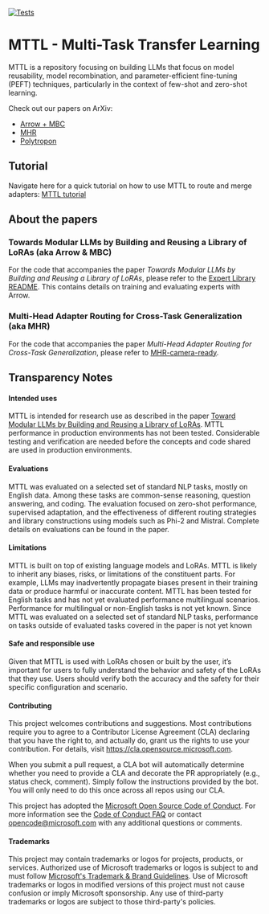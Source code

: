 [![Tests](https://github.com/microsoft/mttl/actions/workflows/tests.yml/badge.svg)](https://github.com/microsoft/mttl/actions/workflows/tests.yml)

# MTTL - Multi-Task Transfer Learning

MTTL is a repository focusing on building LLMs that focus on model reusability, model recombination, and parameter-efficient fine-tuning (PEFT) techniques, particularly in the context of few-shot and zero-shot learning.

Check out our papers on ArXiv:

- [Arrow + MBC](https://arxiv.org/abs/2405.11157)
- [MHR](https://arxiv.org/abs/2211.03831)
- [Polytropon](https://arxiv.org/abs/2202.13914)

## Tutorial

Navigate here for a quick tutorial on how to use MTTL to route and merge adapters: [MTTL tutorial](https://github.com/sordonia/pg_mbc_arrow_tutorial)

## About the papers

### Towards Modular LLMs by Building and Reusing a Library of LoRAs (aka Arrow & MBC)

For the code that accompanies the paper _Towards Modular LLMs by Building and Reusing a Library of LoRAs_, please refer to the [Expert Library README](projects/modular_llm/README.md). This contains details on training and evaluating experts with Arrow.

### Multi-Head Adapter Routing for Cross-Task Generalization (aka MHR)

For the code that accompanies the paper _Multi-Head Adapter Routing for Cross-Task Generalization_, please refer to [MHR-camera-ready](https://github.com/microsoft/mttl/tree/mhr-camera-ready).


## Transparency Notes

#### Intended uses

MTTL is intended for research use as described in the paper [Toward Modular LLMs by Building and Reusing a Library of LoRAs](https://arxiv.org/abs/2405.11157). MTTL performance in production environments has not been tested. Considerable testing and verification are needed before the concepts and code shared are used in production environments.

#### Evaluations

MTTL was evaluated on a selected set of standard NLP tasks, mostly on English data. Among these tasks are common-sense reasoning, question answering, and coding. The evaluation focused on zero-shot performance, supervised adaptation, and the effectiveness of different routing strategies and library constructions using models such as Phi-2 and Mistral. Complete details on evaluations can be found in the paper.

#### Limitations

MTTL is built on top of existing language models and LoRAs. MTTL is likely to inherit any biases, risks, or limitations of the constituent parts. For example, LLMs may inadvertently propagate biases present in their training data or produce harmful or inaccurate content. MTTL has been tested for English tasks and has not yet evaluated performance multilingual scenarios. Performance for multilingual or non-English tasks is not yet known. Since MTTL was evaluated on a selected set of standard NLP tasks, performance on tasks outside of evaluated tasks covered in the paper is not yet known

#### Safe and responsible use

Given that MTTL is used with LoRAs chosen or built by the user, it’s important for users to fully understand the behavior and safety of the LoRAs that they use. Users should verify both the accuracy and the safety for their specific configuration and scenario.

#### Contributing

This project welcomes contributions and suggestions.  Most contributions require you to agree to a
Contributor License Agreement (CLA) declaring that you have the right to, and actually do, grant us
the rights to use your contribution. For details, visit https://cla.opensource.microsoft.com.

When you submit a pull request, a CLA bot will automatically determine whether you need to provide
a CLA and decorate the PR appropriately (e.g., status check, comment). Simply follow the instructions
provided by the bot. You will only need to do this once across all repos using our CLA.

This project has adopted the [Microsoft Open Source Code of Conduct](https://opensource.microsoft.com/codeofconduct/).
For more information see the [Code of Conduct FAQ](https://opensource.microsoft.com/codeofconduct/faq/) or
contact [opencode@microsoft.com](mailto:opencode@microsoft.com) with any additional questions or comments.

#### Trademarks

This project may contain trademarks or logos for projects, products, or services. Authorized use of Microsoft
trademarks or logos is subject to and must follow
[Microsoft's Trademark & Brand Guidelines](https://www.microsoft.com/en-us/legal/intellectualproperty/trademarks/usage/general).
Use of Microsoft trademarks or logos in modified versions of this project must not cause confusion or imply Microsoft sponsorship.
Any use of third-party trademarks or logos are subject to those third-party's policies.
